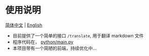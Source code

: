 # 使用说明

[简体中文](README.zh-CN.md) | [English](README.md)

- 目前提供了一个简单的接口 `/translate`, 用于翻译 markdown 文件
- 程序代码在， [python/main.py](../python/main.py)
- 本项目带有一个简陋的前端，持续优化中...